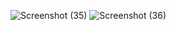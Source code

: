 ![Screenshot (35)](https://github.com/user-attachments/assets/821afe27-83cb-4557-b295-dc3b1d317661)
![Screenshot (36)](https://github.com/user-attachments/assets/b6c8df79-5894-4674-9300-665eb6616c9a)
